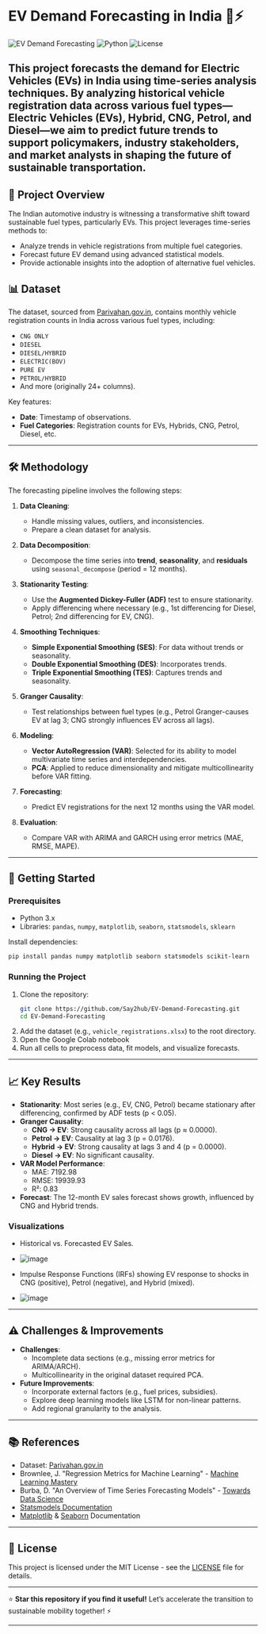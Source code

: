 # EV Demand Forecasting in India 🚗⚡

![EV Demand Forecasting](https://img.shields.io/badge/Project-EV%20Demand%20Forecasting-blue) ![Python](https://img.shields.io/badge/Python-3.x-yellow) ![License](https://img.shields.io/badge/License-MIT-green)

This project forecasts the demand for Electric Vehicles (EVs) in India using time-series analysis techniques. By analyzing historical vehicle registration data across various fuel types—Electric Vehicles (EVs), Hybrid, CNG, Petrol, and Diesel—we aim to predict future trends to support policymakers, industry stakeholders, and market analysts in shaping the future of sustainable transportation.
---

## 🌟 Project Overview

The Indian automotive industry is witnessing a transformative shift toward sustainable fuel types, particularly EVs. This project leverages time-series methods to:
- Analyze trends in vehicle registrations from multiple fuel categories.
- Forecast future EV demand using advanced statistical models.
- Provide actionable insights into the adoption of alternative fuel vehicles.


## 📊 Dataset

The dataset, sourced from [Parivahan.gov.in](https://parivahan.gov.in/), contains monthly vehicle registration counts in India across various fuel types, including:
- `CNG ONLY`
- `DIESEL`
- `DIESEL/HYBRID`
- `ELECTRIC(BOV)`
- `PURE EV`
- `PETROL/HYBRID`
- And more (originally 24+ columns).

Key features:
- **Date**: Timestamp of observations.
- **Fuel Categories**: Registration counts for EVs, Hybrids, CNG, Petrol, Diesel, etc.

---

## 🛠️ Methodology

The forecasting pipeline involves the following steps:

1. **Data Cleaning**:
   - Handle missing values, outliers, and inconsistencies.
   - Prepare a clean dataset for analysis.

2. **Data Decomposition**:
   - Decompose the time series into **trend**, **seasonality**, and **residuals** using `seasonal_decompose` (period = 12 months).

3. **Stationarity Testing**:
   - Use the **Augmented Dickey-Fuller (ADF)** test to ensure stationarity.
   - Apply differencing where necessary (e.g., 1st differencing for Diesel, Petrol; 2nd differencing for EV, CNG).

4. **Smoothing Techniques**:
   - **Simple Exponential Smoothing (SES)**: For data without trends or seasonality.
   - **Double Exponential Smoothing (DES)**: Incorporates trends.
   - **Triple Exponential Smoothing (TES)**: Captures trends and seasonality.

5. **Granger Causality**:
   - Test relationships between fuel types (e.g., Petrol Granger-causes EV at lag 3; CNG strongly influences EV across all lags).

6. **Modeling**:
   - **Vector AutoRegression (VAR)**: Selected for its ability to model multivariate time series and interdependencies.
   - **PCA**: Applied to reduce dimensionality and mitigate multicollinearity before VAR fitting.

7. **Forecasting**:
   - Predict EV registrations for the next 12 months using the VAR model.

8. **Evaluation**:
   - Compare VAR with ARIMA and GARCH using error metrics (MAE, RMSE, MAPE).

---

## 🚀 Getting Started

### Prerequisites
- Python 3.x
- Libraries: `pandas`, `numpy`, `matplotlib`, `seaborn`, `statsmodels`, `sklearn`

Install dependencies:
```bash
pip install pandas numpy matplotlib seaborn statsmodels scikit-learn
```

### Running the Project
1. Clone the repository:
   ```bash
   git clone https://github.com/Say2hub/EV-Demand-Forecasting.git
   cd EV-Demand-Forecasting
   ```
2. Add the dataset (e.g., `vehicle_registrations.xlsx`) to the root directory.
3. Open the Google Colab notebook
4. Run all cells to preprocess data, fit models, and visualize forecasts.

---

## 📈 Key Results

- **Stationarity**: Most series (e.g., EV, CNG, Petrol) became stationary after differencing, confirmed by ADF tests (p < 0.05).
- **Granger Causality**:
  - **CNG → EV**: Strong causality across all lags (p ≈ 0.0000).
  - **Petrol → EV**: Causality at lag 3 (p = 0.0176).
  - **Hybrid → EV**: Strong causality at lags 3 and 4 (p = 0.0000).
  - **Diesel → EV**: No significant causality.
- **VAR Model Performance**:
  - MAE: 7192.98
  - RMSE: 19939.93
  - R²: 0.83
- **Forecast**: The 12-month EV sales forecast shows growth, influenced by CNG and Hybrid trends.

### Visualizations
- Historical vs. Forecasted EV Sales.
- ![image](https://github.com/user-attachments/assets/7e8edcb7-2594-4280-a839-57981a8faabb)

- Impulse Response Functions (IRFs) showing EV response to shocks in CNG (positive), Petrol (negative), and Hybrid (mixed).
-  ![image](https://github.com/user-attachments/assets/2454c0de-9067-4a3a-b177-ea9547b9feb4)


---

## ⚠️ Challenges & Improvements

- **Challenges**:
  - Incomplete data sections (e.g., missing error metrics for ARIMA/ARCH).
  - Multicollinearity in the original dataset required PCA.
- **Future Improvements**:
  - Incorporate external factors (e.g., fuel prices, subsidies).
  - Explore deep learning models like LSTM for non-linear patterns.
  - Add regional granularity to the analysis.

---

## 📚 References

- Dataset: [Parivahan.gov.in](https://parivahan.gov.in/)
- Brownlee, J. "Regression Metrics for Machine Learning" - [Machine Learning Mastery](https://machinelearningmastery.com/)
- Burba, D. "An Overview of Time Series Forecasting Models" - [Towards Data Science](https://towardsdatascience.com/)
- [Statsmodels Documentation](https://www.statsmodels.org/)
- [Matplotlib](https://matplotlib.org/) & [Seaborn](https://seaborn.pydata.org/) Documentation

---

## 📜 License

This project is licensed under the MIT License - see the [LICENSE](LICENSE) file for details.

---

⭐ **Star this repository if you find it useful!** Let’s accelerate the transition to sustainable mobility together! ⚡

---
